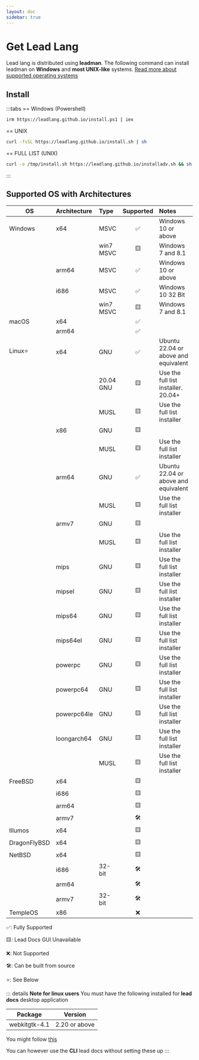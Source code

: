 ```yaml
---
layout: doc
sidebar: true
---
```


# Get Lead Lang

Lead lang is distributed using **leadman**. The following command can install leadman on **Windows** and **most UNIX-like** systems. [Read more about supported operating systems](#supported-os-with-architectures)

## Install

:::tabs
== Windows (Powershell)

```sh
irm https://leadlang.github.io/install.ps1 | iex
```

== UNIX

```sh
curl -fsSL https://leadlang.github.io/install.sh | sh
```

== FULL LIST (UNIX)

```sh
curl -o /tmp/install.sh https://leadlang.github.io/installadv.sh && sh /tmp/install.sh
```

:::

## Supported OS with Architectures

| OS           | Architecture | Type      | Supported | Notes                                |
| ------------ | :----------- | :-------- | :-------: | :----------------------------------- |
| Windows      | x64          | MSVC      |    ✅     | Windows 10 or above                  |
|              |              | win7 MSVC |    🟨     | Windows 7 and 8.1                    |
|              | arm64        | MSVC      |    ✅     | Windows 10 or above                  |
|              | i686         | MSVC      |    ✅     | Windows 10 32 Bit                    |
|              |              | win7 MSVC |    🟨     | Windows 7 and 8.1                    |
| macOS        | x64          |           |    ✅     |                                      |
|              | arm64        |           |    ✅     |                                      |
| Linux⭐      | x64          | GNU       |    ✅     | Ubuntu 22.04 or above and equivalent |
|              |              | 20.04 GNU |    🟨     | Use the full list installer. 20.04+  |
|              |              | MUSL      |    🟨     | Use the full list installer          |
|              | x86          | GNU       |    🟨     |                                      |
|              |              | MUSL      |    🟨     | Use the full list installer          |
|              | arm64        | GNU       |    ✅     | Ubuntu 22.04 or above and equivalent |
|              |              | MUSL      |    🟨     | Use the full list installer          |
|              | armv7        | GNU       |    🟨     |                                      |
|              |              | MUSL      |    🟨     | Use the full list installer          |
|              | mips         | GNU       |    🟨     | Use the full list installer          |
|              | mipsel       | GNU       |    🟨     | Use the full list installer          |
|              | mips64       | GNU       |    🟨     | Use the full list installer          |
|              | mips64el     | GNU       |    🟨     | Use the full list installer          |
|              | powerpc      | GNU       |    🟨     | Use the full list installer          |
|              | powerpc64    | GNU       |    🟨     | Use the full list installer          |
|              | powerpc64le  | GNU       |    🟨     | Use the full list installer          |
|              | loongarch64  | GNU       |    🟨     | Use the full list installer          |
|              |              | MUSL      |    🟨     | Use the full list installer          |
| FreeBSD      | x64          |           |    🟨     |                                      |
|              | i686         |           |    🟨     |                                      |
|              | arm64        |           |    🟨     |                                      |
|              | armv7        |           |    🛠️     |                                      |
| Illumos      | x64          |           |    🟨     |                                      |
| DragonFlyBSD | x64          |           |    🟨     |                                      |
| NetBSD       | x64          |           |    🟨     |                                      |
|              | i686         | 32-bit    |    🛠️     |                                      |
|              | arm64        |           |    🛠️     |                                      |
|              | armv7        | 32-bit    |    🛠️     |                                      |
| TempleOS     | x86          |           |    ❌     |                                      |

✅: Fully Supported

🟨: Lead Docs GUI Unavailable

❌: Not Supported

🛠️: Can be built from source

⭐: See Below

::: details **Note for linux users**
You must have the following installed for **lead docs** desktop application

| Package       | Version       |
| ------------- | ------------- |
| webkitgtk-4.1 | 2.20 or above |

You might follow [this](https://tauri.app/start/prerequisites/#linux)

You can however use the **CLI** lead docs without setting these up
:::
